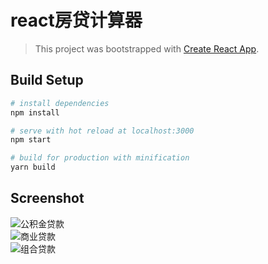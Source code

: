
# react房贷计算器

> This project was bootstrapped with [Create React App](https://github.com/facebookincubator/create-react-app).

## Build Setup

``` bash
# install dependencies
npm install

# serve with hot reload at localhost:3000
npm start

# build for production with minification
yarn build

```

## Screenshot

![公积金贷款](https://github.com/cywcd/react-calculator/blob/master/src/static/img/20171113181810.jpg)  
![商业贷款](https://github.com/cywcd/react-calculator/blob/master/src/static/img/20171113181852.jpg)  
![组合贷款](https://github.com/cywcd/react-calculator/blob/master/src/static/img/20171113181905.jpg)  
